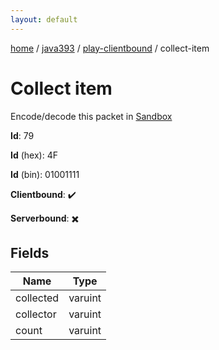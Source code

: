 ```yaml
---
layout: default
---
```


[home](/)  /  [java393](/protocol/java393)  /  [play-clientbound](/protocol/java393/play-clientbound)  /  collect-item

# Collect item

Encode/decode this packet in [Sandbox](../../../sandbox/java393#PlayClientbound.CollectItem)

**Id**: 79

**Id** (hex): 4F

**Id** (bin): 01001111

**Clientbound**: ✔️

**Serverbound**: ✖️

## Fields

Name | Type
---|---
collected | varuint
collector | varuint
count | varuint
